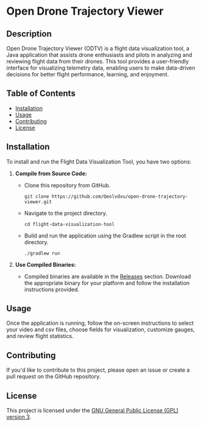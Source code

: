 # Open Drone Trajectory Viewer

## Description

Open Drone Trajectory Viewer (ODTV) is a flight data visualization tool, a Java application that assists drone enthusiasts and pilots in analyzing and reviewing flight data from their drones. This tool provides a user-friendly interface for visualizing telemetry data, enabling users to make data-driven decisions for better flight performance, learning, and enjoyment.

## Table of Contents

- [Installation](#installation)
- [Usage](#usage)
- [Contributing](#contributing)
- [License](#license)

## Installation

To install and run the Flight Data Visualization Tool, you have two options:

1. **Compile from Source Code:**

   - Clone this repository from GitHub.

     ```shell
     git clone https://github.com/Qeolvdxu/open-drone-trajectory-viewer.git
     ```

   - Navigate to the project directory.

     ```shell
     cd flight-data-visualization-tool
     ```

   - Build and run the application using the Gradlew script in the root directory.

     ```shell
     ./gradlew run
     ```

2. **Use Compiled Binaries:**

   - Compiled binaries are available in the [Releases](https://github.com/Qeolvdxu/open-drone-trajectory-viewer/releases) section. Download the appropriate binary for your platform and follow the installation instructions provided.

## Usage

Once the application is running, follow the on-screen instructions to select your video and csv files, choose fields for visualization, customize gauges, and review flight statistics.

## Contributing

If you'd like to contribute to this project, please open an issue or create a pull request on the GitHub repository.

## License

This project is licensed under the [GNU General Public License (GPL) version 3](LICENSE).

